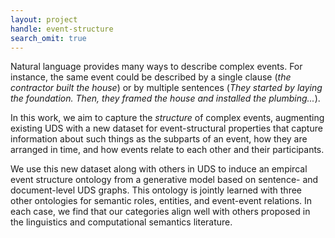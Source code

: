 ```yaml
---
layout: project
handle: event-structure
search_omit: true
---
```


Natural language provides many ways to describe complex events. For instance, the same event could be described by a single clause (*the contractor built the house*) or by multiple sentences (*They started by laying the foundation. Then, they framed the house and installed the plumbing...*).

In this work, we aim to capture the *structure* of complex events, augmenting existing UDS with a new dataset for event-structural properties that capture information about such things as the subparts of an event, how they are arranged in time, and how events relate to each other and their participants.

We use this new dataset along with others in UDS to induce an empircal event structure ontology from a generative model based on sentence- and document-level UDS graphs. This ontology is jointly learned with three other ontologies for semantic roles, entities, and event-event relations. In each case, we find that our categories align well with others proposed in the linguistics and computational semantics literature.